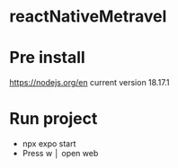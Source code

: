 # reactNativeMetravel

# Pre install

https://nodejs.org/en
current version 18.17.1

# Run project

- npx expo start
- Press w │ open web
